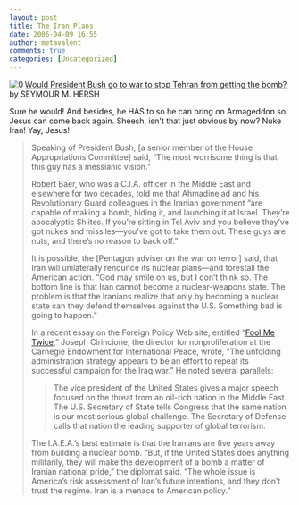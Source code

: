 ```yaml
---
layout: post
title: The Iran Plans
date: 2006-04-09 16:55
author: metavalent
comments: true
categories: [Uncategorized]
---
```

<!--Lead Photo --><a href="http://www.newyorker.com/printables/fact/060417fa_fact"><img src="http://awebcamdarkly.com/images/newyorker.logo.gif" align="left" border="0" alt="0" /></a><!-- Commentary --><a href="http://www.newyorker.com/printables/fact/060417fa_fact">Would President Bush go to war to stop Tehran from getting the bomb?</a> by SEYMOUR M. HERSH

Sure he would! And besides, he HAS to so he can bring on Armageddon so Jesus can come back again. Sheesh, isn't that just obvious by now?  Nuke Iran! Yay, Jesus!

<blockquote>Speaking of President Bush, [a senior member of the House Appropriations Committee] said, “The most worrisome thing is that this guy has a messianic vision.”

Robert Baer, who was a C.I.A. officer in the Middle East and elsewhere for two decades, told me that Ahmadinejad and his Revolutionary Guard colleagues in the Iranian government “are capable of making a bomb, hiding it, and launching it at Israel. They’re apocalyptic Shiites. If you’re sitting in Tel Aviv and you believe they’ve got nukes and missiles—you’ve got to take them out. These guys are nuts, and there’s no reason to back off.”

It is possible, the [Pentagon adviser on the war on terror] said, that Iran will unilaterally renounce its nuclear plans—and forestall the American action. “God may smile on us, but I don’t think so. The bottom line is that Iran cannot become a nuclear-weapons state. The problem is that the Iranians realize that only by becoming a nuclear state can they defend themselves against the U.S. Something bad is going to happen.”

In a recent essay on the Foreign Policy Web site, entitled “<a href="http://www.foreignpolicy.com/story/cms.php?story_id=3416&amp;fpsrc=ealert060328">Fool Me Twice</a>,” Joseph Cirincione, the director for nonproliferation at the Carnegie Endowment for International Peace, wrote, “The unfolding administration strategy appears to be an effort to repeat its successful campaign for the Iraq war.” He noted several parallels:<blockquote>The vice president of the United States gives a major speech focused on the threat from an oil-rich nation in the Middle East. The U.S. Secretary of State tells Congress that the same nation is our most serious global challenge. The Secretary of Defense calls that nation the leading supporter of global terrorism.</blockquote>The I.A.E.A.’s best estimate is that the Iranians are five years away from building a nuclear bomb. “But, if the United States does anything militarily, they will make the development of a bomb a matter of Iranian national pride,” the diplomat said. “The whole issue is America’s risk assessment of Iran’s future intentions, and they don’t trust the regime. Iran is a menace to American policy.”
</blockquote>
